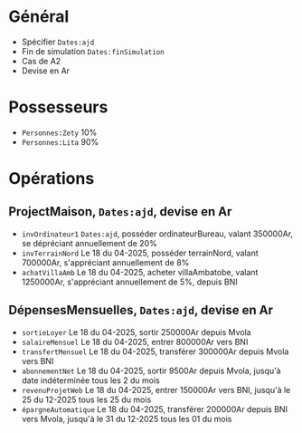 # Général
* Spécifier `Dates:ajd`
* Fin de simulation `Dates:finSimulation`
* Cas de A2
* Devise en Ar

# Possesseurs
* `Personnes:Zety` 10%
* `Personnes:Lita` 90%

# Opérations
## ProjectMaison, `Dates:ajd`, devise en Ar
* `invOrdinateur1` `Dates:ajd`, posséder ordinateurBureau, valant 350000Ar, se dépréciant annuellement de 20%
* `invTerrainNord` Le 18 du 04-2025, posséder terrainNord, valant 700000Ar, s'appréciant annuellement de 8%
* `achatVillaAmb` Le 18 du 04-2025, acheter villaAmbatobe, valant 1250000Ar, s'appréciant annuellement de 5%, depuis BNI

## DépensesMensuelles, `Dates:ajd`, devise en Ar
* `sortieLoyer` Le 18 du 04-2025, sortir 250000Ar depuis Mvola
* `salaireMensuel` Le 18 du 04-2025, entrer 800000Ar vers BNI
* `transfertMensuel` Le 18 du 04-2025, transférer 300000Ar depuis Mvola vers BNI
* `abonnementNet` Le 18 du 04-2025, sortir 9500Ar depuis Mvola, jusqu'à date indéterminée tous les 2 du mois
* `revenuProjetWeb` Le 18 du 04-2025, entrer 150000Ar vers BNI, jusqu'à le 25 du 12-2025 tous les 25 du mois
* `épargneAutomatique` Le 18 du 04-2025, transférer 200000Ar depuis BNI vers Mvola, jusqu'à le 31 du 12-2025 tous les 01 du mois
